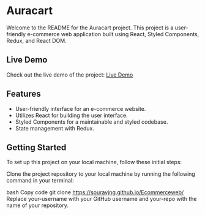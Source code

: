 # Auracart

Welcome to the README for the Auracart project. This project is a user-friendly e-commerce web application built using React, Styled Components, Redux, and React DOM.

## Live Demo

Check out the live demo of the project:
[Live Demo](https://souravjng.github.io/Ecommerceweb/)

## Features

- User-friendly interface for an e-commerce website.
- Utilizes React for building the user interface.
- Styled Components for a maintainable and styled codebase.
- State management with Redux.

## Getting Started

To set up this project on your local machine, follow these initial steps:

Clone the project repository to your local machine by running the following command in your terminal:

bash
Copy code
git clone https://souravjng.github.io/Ecommerceweb/
Replace your-username with your GitHub username and your-repo with the name of your repository.